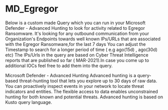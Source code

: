# MD_Egregor
Below is a custom made Query which you can run in your Microsoft Defender - Advanced Hunting to look for activity related to Egregor Ransomware.
It's looking for any outbound communication from your Organization's Endpoints towards well known IPs/URLs that are associated with the Egregor Ransomware,for the last 7 days
You can adjust the Timestamp to search for a longer period of time ( e.g ago(15d) , ago(30d) etc)
The IPs/Urls in the query are based on Cyber Threat Intelligence reports that are published so far ( MAR-2021).In case you come up to additional IOCs feel free to add them into the query.

Microsoft Defender - Advanced Hunting
Advanced hunting is a query-based threat-hunting tool that lets you explore up to 30 days of raw data. You can proactively inspect events in your network to locate threat indicators and entities. The flexible access to data enables unconstrained hunting for both known and potential threats. Advanced hunting is based on Kusto query language.
